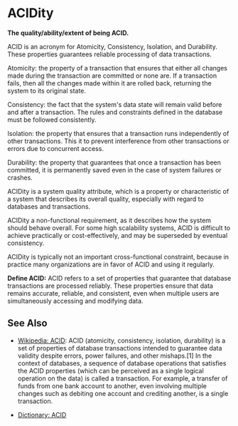 # ACIDity

**The quality/ability/extent of being ACID.**

<span data-chatgpt-prompt="explain ACID, atomicity, consistency, isolation, durability (system quality attribute, non-functional requirement, cross-functional constraint )">

ACID is an acronym for Atomicity, Consistency, Isolation, and Durability. These properties guarantees reliable processing of data transactions.

Atomicity: the property of a transaction that ensures that either all changes made during the transaction are committed or none are. If a transaction fails, then all the changes made within it are rolled back, returning the system to its original state.

Consistency: the fact that the system's data state will remain valid before and after a transaction. The rules and constraints defined in the database must be followed consistently.

Isolation: the property that ensures that a transaction runs independently of other transactions. This it to prevent interference from other transactions or errors due to concurrent access.

Durability: the property that guarantees that once a transaction has been committed, it is permanently saved even in the case of system failures or crashes. 

ACIDity is a system quality attribute, which is a property or characteristic of a system that describes its overall quality, especially with regard to databases and transactions.

ACIDity a non-functional requirement, as it describes how the system should behave overall.  For some high scalability systems, ACID is difficult to achieve practically or cost-effectively, and may be superseded by eventual consistency.

ACIDity is typically not an important cross-functional constraint, because in practice many organizations are in favor of  ACID and using it regularly.

</span>

**Define ACID:** <span data-chatgpt-prompt="define ACID (computers and software)">ACID refers to a set of properties that guarantee that database transactions are processed reliably. These properties ensure that data remains accurate, reliable, and consistent, even when multiple users are simultaneously accessing and modifying data.</span>

## See Also

* [Wikipedia: ACID](https://wikipedia.org/wiki/ACID): ACID (atomicity, consistency, isolation, durability) is a set of properties of database transactions intended to guarantee data validity despite errors, power failures, and other mishaps.[1] In the context of databases, a sequence of database operations that satisfies the ACID properties (which can be perceived as a single logical operation on the data) is called a transaction. For example, a transfer of funds from one bank account to another, even involving multiple changes such as debiting one account and crediting another, is a single transaction. 
  
* [Dictionary: ACID](https://www.dictionary.com/browse/ACID)

